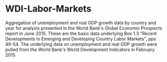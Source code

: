 # WDI-Labor-Markets
Aggregation of unemployment and real GDP growth data by country and year for analysis presented in the World Bank's Global Economic Prospects report in June 2015. These are the basic data underlying Box 1.3 "Recent Developments in Emerging and Developing Country Labor Markets", pps 49-54. The underlying data on unemployment and real GDP growth were pulled from the World Bank's World Development Indicators in February 2015. 


